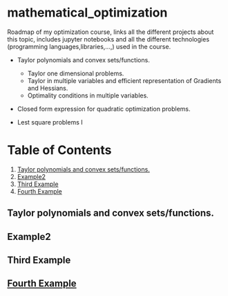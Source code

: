 # mathematical_optimization
Roadmap of my optimization course, links all the different projects about this topic, includes jupyter notebooks and all the different technologies (programming languages,libraries,...,) used in the course. 


- Taylor polynomials and convex sets/functions.
  - Taylor one dimensional problems.
  - Taylor in multiple variables and efficient representation of Gradients and Hessians.
  - Optimality conditions in multiple variables.

- Closed form expression for quadratic optimization problems.
- Lest square problems I 
# Table of Contents
1. [Taylor polynomials and convex sets/functions.](#Taylor%20polynomials%20and%20convex%20sets/functions.)
2. [Example2](#example2)
3. [Third Example](#third-example)
4. [Fourth Example](#fourth-examplehttpwwwfourthexamplecom)


## Taylor polynomials and convex sets/functions.
## Example2
## Third Example
## [Fourth Example](http://www.fourthexample.com) 
